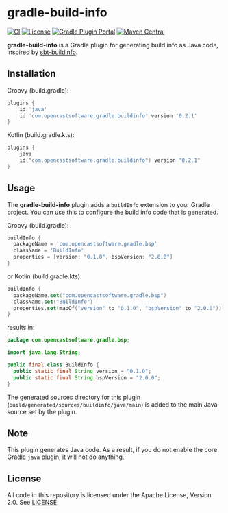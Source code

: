 # gradle-build-info

[![CI](https://github.com/opencastsoftware/gradle-build-info/actions/workflows/ci.yml/badge.svg)](https://github.com/opencastsoftware/gradle-build-info/actions/workflows/ci.yml)
[![License](https://img.shields.io/github/license/opencastsoftware/gradle-build-info)](https://opensource.org/licenses/Apache-2.0)
[![Gradle Plugin Portal](https://img.shields.io/gradle-plugin-portal/v/com.opencastsoftware.gradle.buildinfo)](https://plugins.gradle.org/plugin/com.opencastsoftware.gradle.buildinfo)
[![Maven Central](https://img.shields.io/maven-central/v/com.opencastsoftware.gradle/gradle-build-info)](https://search.maven.org/artifact/com.opencastsoftware.gradle/gradle-build-info)

**gradle-build-info** is a Gradle plugin for generating build info as Java code, inspired by [sbt-buildinfo](https://github.com/sbt/sbt-buildinfo).

## Installation

Groovy (build.gradle):
```groovy
plugins {
    id 'java'
    id 'com.opencastsoftware.gradle.buildinfo' version '0.2.1'
}
```

Kotlin (build.gradle.kts):
```kotlin
plugins {
    java
    id("com.opencastsoftware.gradle.buildinfo") version "0.2.1"
}
```

## Usage

The **gradle-build-info** plugin adds a `buildInfo` extension to your Gradle project. You can use this to configure the build info code that is generated.

Groovy (build.gradle):

```groovy
buildInfo {
  packageName = 'com.opencastsoftware.gradle.bsp'
  className = 'BuildInfo'
  properties = [version: "0.1.0", bspVersion: "2.0.0"]
}
```
or Kotlin (build.gradle.kts):
```kotlin
buildInfo {
  packageName.set("com.opencastsoftware.gradle.bsp")
  className.set("BuildInfo")
  properties.set(mapOf("version" to "0.1.0", "bspVersion" to "2.0.0"))
}
```
results in:
```java
package com.opencastsoftware.gradle.bsp;

import java.lang.String;

public final class BuildInfo {
  public static final String version = "0.1.0";
  public static final String bspVersion = "2.0.0";
}
```

The generated sources directory for this plugin (`build/generated/sources/buildinfo/java/main`) is added to the main Java source set by the plugin.

## Note

This plugin generates Java code. As a result, if you do not enable the core Gradle `java` plugin, it will not do anything.

## License

All code in this repository is licensed under the Apache License, Version 2.0. See [LICENSE](./LICENSE).
